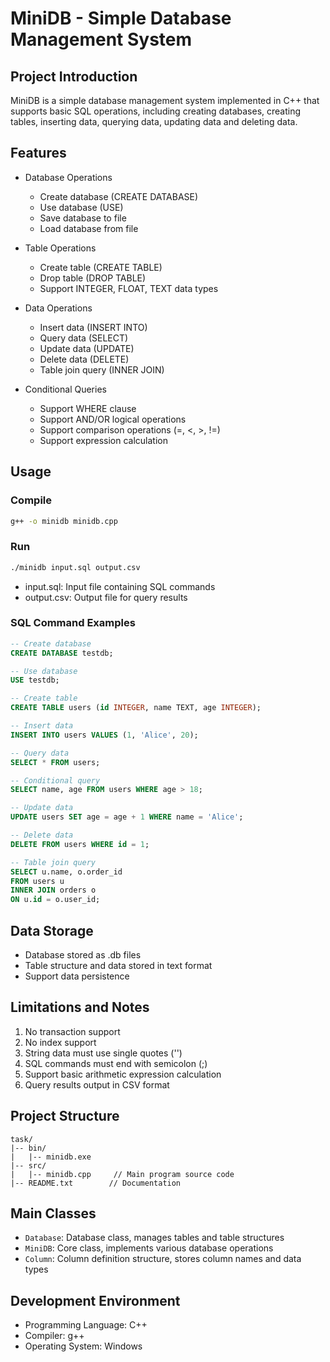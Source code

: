 # MiniDB - Simple Database Management System

## Project Introduction

MiniDB is a simple database management system implemented in C++ that supports basic SQL operations, including creating databases, creating tables, inserting data, querying data, updating data and deleting data.

## Features

- Database Operations
  - Create database (CREATE DATABASE)
  - Use database (USE)
  - Save database to file
  - Load database from file

- Table Operations
  - Create table (CREATE TABLE) 
  - Drop table (DROP TABLE)
  - Support INTEGER, FLOAT, TEXT data types

- Data Operations
  - Insert data (INSERT INTO)
  - Query data (SELECT)
  - Update data (UPDATE)
  - Delete data (DELETE)
  - Table join query (INNER JOIN)

- Conditional Queries
  - Support WHERE clause
  - Support AND/OR logical operations
  - Support comparison operations (=, <, >, !=)
  - Support expression calculation

## Usage

### Compile

```bash
g++ -o minidb minidb.cpp
```

### Run

```bash
./minidb input.sql output.csv
```

- input.sql: Input file containing SQL commands
- output.csv: Output file for query results

### SQL Command Examples

```sql
-- Create database
CREATE DATABASE testdb;

-- Use database
USE testdb;

-- Create table
CREATE TABLE users (id INTEGER, name TEXT, age INTEGER);

-- Insert data
INSERT INTO users VALUES (1, 'Alice', 20);

-- Query data
SELECT * FROM users;

-- Conditional query
SELECT name, age FROM users WHERE age > 18;

-- Update data
UPDATE users SET age = age + 1 WHERE name = 'Alice';

-- Delete data
DELETE FROM users WHERE id = 1;

-- Table join query
SELECT u.name, o.order_id 
FROM users u 
INNER JOIN orders o 
ON u.id = o.user_id;
```

## Data Storage

- Database stored as .db files
- Table structure and data stored in text format
- Support data persistence

## Limitations and Notes

1. No transaction support
2. No index support
3. String data must use single quotes ('')
4. SQL commands must end with semicolon (;)
5. Support basic arithmetic expression calculation
6. Query results output in CSV format

## Project Structure

```
task/
|-- bin/
|   |-- minidb.exe       
|-- src/
|   |-- minidb.cpp     // Main program source code
|-- README.txt        // Documentation
```

## Main Classes

- `Database`: Database class, manages tables and table structures
- `MiniDB`: Core class, implements various database operations
- `Column`: Column definition structure, stores column names and data types

## Development Environment

- Programming Language: C++
- Compiler: g++
- Operating System: Windows
